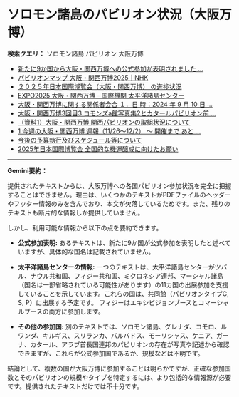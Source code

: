 # ソロモン諸島のパビリオン状況（大阪万博）

**検索クエリ：** ソロモン諸島 パビリオン 大阪万博

- [新たに9か国から大阪・関西万博への公式参加が表明されました ...](https://www.expo2025.or.jp/news/news-20220531-01/)
- [パビリオンマップ 大阪・関西万博2025｜NHK](https://www3.nhk.or.jp/news/special/osaka_expo/pavilion/)
- [２０２５年日本国際博覧会（大阪・関西万博） の進捗状況](https://www.cas.go.jp/jp/seisaku/expo_suisin_honbu/kankei_renraku/dai5/siryou1.pdf)
- [EXPO2025 大阪・関西万博 - 国際機関 太平洋諸島センター](https://pic.or.jp/featured_word/10255/)
- [大阪・関西万博に関する関係者会合 １．日 時：2024 年 9 月 10 日 ...](https://www.cas.go.jp/jp/seisaku/osaka_kansai_banpaku/pdf/r60910_siryou1.pdf)
- [大阪・関西万博3回目3 コモンズa館写真集2とカタールパビリオン前 ...](https://ameblo.jp/bomuu/entry-12895014892.html)
- [（資料1）大阪・関西万博 関西パビリオンの取組状況について](https://www.kouiki-kansai.jp/material/files/group/3/1-170shiryo1.pdf)
- [1 今週の大阪・関西万博 週報（11/26～12/2） ～ 開催まで あと ...](https://www.shikoku.meti.go.jp/03_sesakudocs/0310_expo2025/weeklyreport/241126-1202.pdf)
- [今後の予算執行及びスケジュール等について](https://www.meti.go.jp/shingikai/mono_info_service/expo_budget_monitoring/pdf/005_04_00.pdf)
- [2025年日本国際博覧会 全国的な機運醸成に向けたお願い](https://kyushuchijikai.jp/kiji003217/3_217_384_up_yqytdqrb.pdf)


---

**Gemini要約：**

提供されたテキストからは、大阪万博への各国パビリオン参加状況を完全に把握することはできません。理由は、いくつかのテキストがPDFファイルのヘッダーやフッター情報のみを含んでおり、本文が欠落しているためです。また、残りのテキストも断片的な情報しか提供していません。

しかし、利用可能な情報から以下の点を要約できます。

* **公式参加表明:**  あるテキストは、新たに9か国が公式参加を表明したと述べていますが、具体的な国名は記載されていません。

* **太平洋諸島センターの情報:**  一つのテキストは、太平洋諸島センターがツバル、ナウル共和国、フィジー共和国、ミクロネシア連邦、マーシャル諸島（国名は一部省略されている可能性があります）の11カ国の出展参加を支援していることを示しています。これらの国は、共同館（パビリオンタイプC, S, P）に出展する予定です。  フィジーはエキシビジョンブースとコマーシャルブースの両方に参加します。

* **その他の参加国:** 別のテキストでは、ソロモン諸島、グレナダ、コモロ、ルワンダ、キルギス、スリランカ、バルバドス、モーリシャス、ケニア、ガーナ、カタール、アラブ首長国連邦のパビリオンの存在が写真や記述から確認できますが、これらが公式参加国であるか、規模などは不明です。

結論として、複数の国が大阪万博に参加することは明らかですが、正確な参加国数とそのパビリオンの規模やタイプを特定するには、より包括的な情報源が必要です。提供されたテキストだけでは不十分です。

